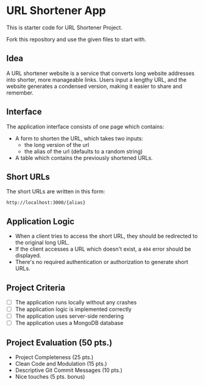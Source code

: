 # URL Shortener App

This is starter code for URL Shortener Project.

Fork this repository and use the given files to start with.

## Idea

A URL shortener website is a service that converts long website addresses into shorter, more manageable links. Users input a lengthy URL, and the website generates a condensed version, making it easier to share and remember.

## Interface

The application interface consists of one page which contains:

* A form to shorten the URL, which takes two inputs:
    - the long version of the url
    - the alias of the url (defaults to a random string)
* A table which contains the previously shortened URLs.

## Short URLs

The short URLs are written in this form:

```
http://localhost:3000/{alias}
```

## Application Logic

* When a client tries to access the short URL, they should be redirected to the original long URL.
* If the client accesses a URL which doesn't exist, a `404` error should be displayed.
* There's no required authentication or authorization to generate short URLs.

## Project Criteria

- [ ] The application runs locally without any crashes
- [ ] The application logic is implemented correctly
- [ ] The application uses server-side rendering
- [ ] The application uses a MongoDB database

## Project Evaluation (50 pts.)

* Project Completeness (25 pts.)
* Clean Code and Modulation (15 pts.)
* Descriptive Git Commit Messages (10 pts.)
* Nice touches (5 pts. bonus)